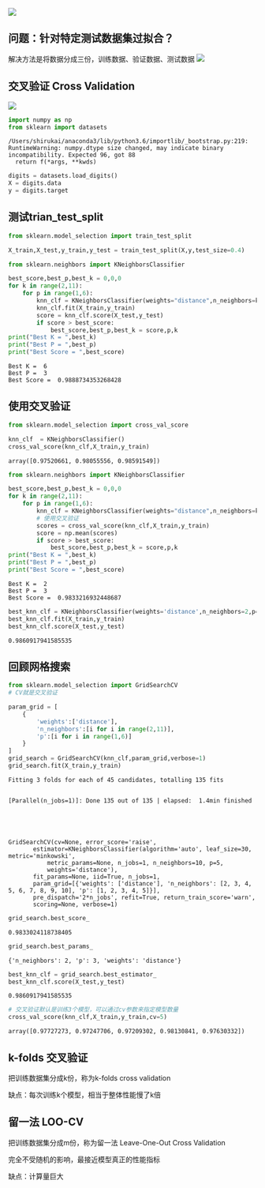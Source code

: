 
![](https://shirukai.gitee.io/images/669e51e1a7fc122d7cb7a2a882bbebcc.jpg)

## 问题：针对特定测试数据集过拟合？
解决方法是将数据分成三份，训练数据、验证数据、测试数据
![](https://shirukai.gitee.io/images/84fcb563a92d49d1a2cf11ad2e072ac2.jpg)

## 交叉验证 Cross Validation

![](https://shirukai.gitee.io/images/64689adf6fbf3b0ecbf060365be1e618.jpg)



```python
import numpy as np
from sklearn import datasets
```

    /Users/shirukai/anaconda3/lib/python3.6/importlib/_bootstrap.py:219: RuntimeWarning: numpy.dtype size changed, may indicate binary incompatibility. Expected 96, got 88
      return f(*args, **kwds)



```python
digits = datasets.load_digits()
X = digits.data
y = digits.target
```

## 测试trian_test_split


```python
from sklearn.model_selection import train_test_split
```


```python
X_train,X_test,y_train,y_test = train_test_split(X,y,test_size=0.4)
```


```python
from sklearn.neighbors import KNeighborsClassifier

best_score,best_p,best_k = 0,0,0
for k in range(2,11):
    for p in range(1,6):
        knn_clf = KNeighborsClassifier(weights="distance",n_neighbors=k,p=p)
        knn_clf.fit(X_train,y_train)
        score = knn_clf.score(X_test,y_test)
        if score > best_score:
            best_score,best_p,best_k = score,p,k
print("Best K = ",best_k)
print("Best P = ",best_p)
print("Best Score = ",best_score)
```

    Best K =  6
    Best P =  3
    Best Score =  0.9888734353268428


## 使用交叉验证


```python
from sklearn.model_selection import cross_val_score
```


```python
knn_clf  = KNeighborsClassifier()
cross_val_score(knn_clf,X_train,y_train)
```




    array([0.97520661, 0.98055556, 0.98591549])




```python
from sklearn.neighbors import KNeighborsClassifier

best_score,best_p,best_k = 0,0,0
for k in range(2,11):
    for p in range(1,6):
        knn_clf = KNeighborsClassifier(weights="distance",n_neighbors=k,p=p)
        # 使用交叉验证
        scores = cross_val_score(knn_clf,X_train,y_train)
        score = np.mean(scores)
        if score > best_score:
            best_score,best_p,best_k = score,p,k
print("Best K = ",best_k)
print("Best P = ",best_p)
print("Best Score = ",best_score)
```

    Best K =  2
    Best P =  3
    Best Score =  0.9833216932448687



```python
best_knn_clf = KNeighborsClassifier(weights='distance',n_neighbors=2,p=3)
best_knn_clf.fit(X_train,y_train)
best_knn_clf.score(X_test,y_test)
```




    0.9860917941585535



## 回顾网格搜索


```python
from sklearn.model_selection import GridSearchCV
# CV就是交叉验证

param_grid = [
    {
        'weights':['distance'],
        'n_neighbors':[i for i in range(2,11)],
        'p':[i for i in range(1,6)]
    }
]
grid_search = GridSearchCV(knn_clf,param_grid,verbose=1)
grid_search.fit(X_train,y_train)
```

    Fitting 3 folds for each of 45 candidates, totalling 135 fits


    [Parallel(n_jobs=1)]: Done 135 out of 135 | elapsed:  1.4min finished





    GridSearchCV(cv=None, error_score='raise',
           estimator=KNeighborsClassifier(algorithm='auto', leaf_size=30, metric='minkowski',
               metric_params=None, n_jobs=1, n_neighbors=10, p=5,
               weights='distance'),
           fit_params=None, iid=True, n_jobs=1,
           param_grid=[{'weights': ['distance'], 'n_neighbors': [2, 3, 4, 5, 6, 7, 8, 9, 10], 'p': [1, 2, 3, 4, 5]}],
           pre_dispatch='2*n_jobs', refit=True, return_train_score='warn',
           scoring=None, verbose=1)




```python
grid_search.best_score_
```




    0.9833024118738405




```python
grid_search.best_params_
```




    {'n_neighbors': 2, 'p': 3, 'weights': 'distance'}




```python
best_knn_clf = grid_search.best_estimator_
best_knn_clf.score(X_test,y_test)
```




    0.9860917941585535




```python
# 交叉验证默认是训练3个模型，可以通过cv参数来指定模型数量
cross_val_score(knn_clf,X_train,y_train,cv=5)
```




    array([0.97727273, 0.97247706, 0.97209302, 0.98130841, 0.97630332])



## k-folds 交叉验证

把训练数据集分成k份，称为k-folds cross validation

缺点：每次训练k个模型，相当于整体性能慢了k倍

## 留一法 LOO-CV
把训练数据集分成m份，称为留一法 Leave-One-Out Cross Validation

完全不受随机的影响，最接近模型真正的性能指标

缺点：计算量巨大

